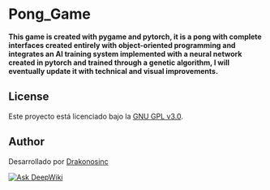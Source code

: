 # Pong_Game
**This game is created with pygame and pytorch, it is a pong with complete interfaces created entirely with object-oriented programming and integrates an AI training system implemented with a neural network created in pytorch and trained through a genetic algorithm, I will eventually update it with technical and visual improvements.**

## License

Este proyecto está licenciado bajo la [GNU GPL v3.0](https://www.gnu.org/licenses/gpl-3.0.html).

## Author

Desarrollado por [Drakonosinc](https://github.com/Drakonosinc)

[![Ask DeepWiki](https://deepwiki.com/badge.svg)](https://deepwiki.com/Drakonosinc/Pong_Game)